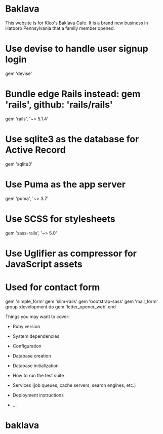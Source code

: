 # Baklava

This website is for Kleo's Baklava Cafe. It is a brand new business in Hatboro Pennsylvania that a family member opened.

# Use devise to handle user signup login
gem 'devise'
# Bundle edge Rails instead: gem 'rails', github: 'rails/rails'
gem 'rails', '~> 5.1.4'
# Use sqlite3 as the database for Active Record
gem 'sqlite3'
# Use Puma as the app server
gem 'puma', '~> 3.7'
# Use SCSS for stylesheets
gem 'sass-rails', '~> 5.0'
# Use Uglifier as compressor for JavaScript assets

# Used for contact form
gem 'simple_form'
gem 'slim-rails'
gem 'bootstrap-sass'
gem 'mail_form'
group :development do
  gem 'letter_opener_web'
end

Things you may want to cover:

* Ruby version

* System dependencies

* Configuration

* Database creation

* Database initialization

* How to run the test suite

* Services (job queues, cache servers, search engines, etc.)

* Deployment instructions

* ...
# baklava
